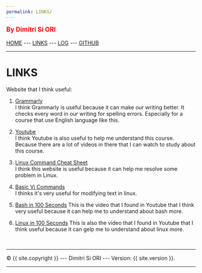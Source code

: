 ```yaml
---
permalink: LINKS/
---
```

<span style="color:red; font-weight:bold; font-size:larger;">By Dimitri Si ORI</span>
<br><br>
[HOME](https://dimitripn.github.io/os222) ---
[LINKS](https://dimitripn.github.io/os222/LINKS/) ---
[LOG](TXT/mylog.txt) ---
[GITHUB](https://github.com/dimitripn/os222)
<br>
<hr>

# LINKS

Website that I think useful:

1. [Grammarly](https://www.grammarly.com/)<br>
I think Grammarly is useful because it can make our writing better.
It checks every word in our writing for spelling errors.
Especially for a course that use English language like this.

2. [Youtube](https://www.youtube.com/)<br>
I think Youtube is also useful to help me understand this course.
Because there are a lot of videos in there that I can watch to study about this course.

3. [Linux Command Cheat Sheet](https://www.guru99.com/linux-commands-cheat-sheet.html)<br>
I think this website is useful because it can help me resolve some problem in Linux.

4. [Basic Vi Commands](https://docs.oracle.com/cd/E19683-01/806-7612/editorvi-43/index.html)<br>
I thinks it's very useful for modifying text in linux.

5. [Bash in 100 Seconds](https://youtu.be/I4EWvMFj37g)
This is the video that I found in Youtube that I think very useful because it can help me to understand about bash more.

6. [Linux in 100 Seconds](https://youtu.be/rrB13utjYV4)
This is also the video that I found in Youtube that I think useful because it can gelp me to understand about linux more.

<br>
<hr>
&copy; {{ site.copyright }} --- Dimitri Si ORI --- Version: {{ site.version }}.
<hr>
<br>
